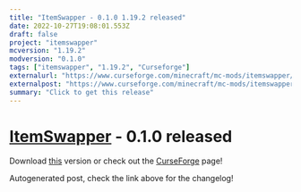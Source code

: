 ```yaml
---
title: "ItemSwapper - 0.1.0 1.19.2 released"
date: 2022-10-27T19:08:01.553Z
draft: false
project: "itemswapper"
mcversion: "1.19.2"
modversion: "0.1.0"
tags: ["itemswapper", "1.19.2", "Curseforge"]
externalurl: "https://www.curseforge.com/minecraft/mc-mods/itemswapper/files/4054019"
externalpost: "https://www.curseforge.com/minecraft/mc-mods/itemswapper/files/4054019"
summary: "Click to get this release"
---
```

# [ItemSwapper](/project/itemswapper) - 0.1.0 released
Download [this](https://www.curseforge.com/minecraft/mc-mods/itemswapper/files/4054019) version or check out the [CurseForge](https://www.curseforge.com/minecraft/mc-mods/itemswapper) page!

Autogenerated post, check the link above for the changelog!
